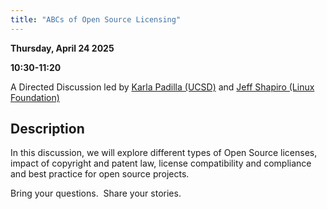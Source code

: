 ```yaml
---
title: "ABCs of Open Source Licensing"
---
```


**Thursday, April 24 2025**

**10:30-11:20**

A Directed Discussion led by [Karla Padilla (UCSD)](../speakers/karla-padilla.md) and [Jeff Shapiro (Linux Foundation)](../speakers/jeff-shapiro.md)

## Description

In this discussion, we will explore different types of Open Source licenses, impact of copyright and patent law, license compatibility and compliance and best practice for open source projects.

Bring your questions.  Share your stories.
